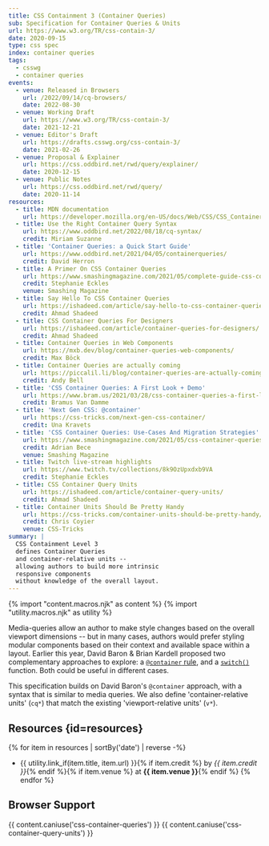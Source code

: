 ```yaml
---
title: CSS Containment 3 (Container Queries)
sub: Specification for Container Queries & Units
url: https://www.w3.org/TR/css-contain-3/
date: 2020-09-15
type: css spec
index: container queries
tags:
  - csswg
  - container queries
events:
  - venue: Released in Browsers
    url: /2022/09/14/cq-browsers/
    date: 2022-08-30
  - venue: Working Draft
    url: https://www.w3.org/TR/css-contain-3/
    date: 2021-12-21
  - venue: Editor's Draft
    url: https://drafts.csswg.org/css-contain-3/
    date: 2021-02-26
  - venue: Proposal & Explainer
    url: https://css.oddbird.net/rwd/query/explainer/
    date: 2020-12-15
  - venue: Public Notes
    url: https://css.oddbird.net/rwd/query/
    date: 2020-11-14
resources:
  - title: MDN documentation
    url: https://developer.mozilla.org/en-US/docs/Web/CSS/CSS_Container_Queries
  - title: Use the Right Container Query Syntax
    url: https://www.oddbird.net/2022/08/18/cq-syntax/
    credit: Miriam Suzanne
  - title: 'Container Queries: a Quick Start Guide'
    url: https://www.oddbird.net/2021/04/05/containerqueries/
    credit: David Herron
  - title: A Primer On CSS Container Queries
    url: https://www.smashingmagazine.com/2021/05/complete-guide-css-container-queries/
    credit: Stephanie Eckles
    venue: Smashing Magazine
  - title: Say Hello To CSS Container Queries
    url: https://ishadeed.com/article/say-hello-to-css-container-queries/
    credit: Ahmad Shadeed
  - title: CSS Container Queries For Designers
    url: https://ishadeed.com/article/container-queries-for-designers/
    credit: Ahmad Shadeed
  - title: Container Queries in Web Components
    url: https://mxb.dev/blog/container-queries-web-components/
    credit: Max Böck
  - title: Container Queries are actually coming
    url: https://piccalil.li/blog/container-queries-are-actually-coming
    credit: Andy Bell
  - title: 'CSS Container Queries: A First Look + Demo'
    url: https://www.bram.us/2021/03/28/css-container-queries-a-first-look-and-demo/
    credit: Bramus Van Damme
  - title: 'Next Gen CSS: @container'
    url: https://css-tricks.com/next-gen-css-container/
    credit: Una Kravets
  - title: 'CSS Container Queries: Use-Cases And Migration Strategies'
    url: https://www.smashingmagazine.com/2021/05/css-container-queries-use-cases-migration-strategies/
    credit: Adrian Bece
    venue: Smashing Magazine
  - title: Twitch live-stream highlights
    url: https://www.twitch.tv/collections/8k9OzUpxdxb9VA
    credit: Stephanie Eckles
  - title: CSS Container Query Units
    url: https://ishadeed.com/article/container-query-units/
    credit: Ahmad Shadeed
  - title: Container Units Should Be Pretty Handy
    url: https://css-tricks.com/container-units-should-be-pretty-handy/
    credit: Chris Coyier
    venue: CSS-Tricks
summary: |
  CSS Containment Level 3
  defines Container Queries
  and container-relative units --
  allowing authors to build more intrinsic
  responsive components
  without knowledge of the overall layout.
---
```

{% import "content.macros.njk" as content %}
{% import "utility.macros.njk" as utility %}

Media-queries allow an author to make style changes
based on the overall viewport dimensions --
but in many cases,
authors would prefer styling modular components
based on their context and available space within a layout.
Earlier this year,
David Baron & Brian Kardell
proposed two complementary approaches to explore:
a [`@container` rule][dbaron-cq],
and a [`switch()`][switch] function.
Both could be useful in different cases.

[dbaron-cq]: https://github.com/dbaron/container-queries-implementability
[switch]: https://bkardell.com/blog/AllThemSwitches.html

This specification builds on David Baron's `@container` approach,
with a syntax that is similar to media queries.
We also define 'container-relative units' (`cq*`)
that match the existing 'viewport-relative units' (`v*`).

## Resources {id=resources}

{% for item in resources | sortBy('date') | reverse -%}
- {{ utility.link_if(item.title, item.url) }}{% if item.credit %} by _{{ item.credit }}_{% endif %}{% if item.venue %} at **{{ item.venue }}**{% endif %}
{% endfor %}

## Browser Support

{{ content.caniuse('css-container-queries') }}
{{ content.caniuse('css-container-query-units') }}
